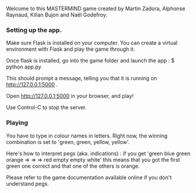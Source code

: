 Welcome to this MASTERMIND game created by Martin Zadora, Alphonse Raynaud, Kilian Bujon and Naël Godefroy.


### Setting up the app.

Make sure Flask is installed on your computer. 
You can create a virtual environment with Flask and play the game through it.

Once flask is installed, go into the game folder and launch the app :
$ python app.py

This should prompt a message, telling you that it is running on http://127.0.0.1:5000 .

Open http://127.0.0.1:5000 in your browser, and play!

Use Control-C to stop the server.


### Playing

You have to type in colour names in letters.
Right now, the winning combination is set to 'green, green, yellow, yellow'.

Here's how to interpret pegs (aka. indications) : if you get
'green blue green orange => => => red empty empty white'
this means that you got the first green one correct and that one of the others is orange.

Please refer to the game documentation available online if you don't understand pegs.